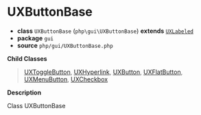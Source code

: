 # UXButtonBase

- **class** `UXButtonBase` (`php\gui\UXButtonBase`) **extends** [`UXLabeled`](https://github.com/jphp-group/jphp-gui-ext/blob/master/jphp-gui-ext/api-docs/classes/php/gui/UXLabeled.md)
- **package** `gui`
- **source** `php/gui/UXButtonBase.php`

**Child Classes**

> [UXToggleButton](https://github.com/jphp-group/jphp-gui-ext/blob/master/jphp-gui-ext/api-docs/classes/php/gui/UXToggleButton.md), [UXHyperlink](https://github.com/jphp-group/jphp-gui-ext/blob/master/jphp-gui-ext/api-docs/classes/php/gui/UXHyperlink.md), [UXButton](https://github.com/jphp-group/jphp-gui-ext/blob/master/jphp-gui-ext/api-docs/classes/php/gui/UXButton.md), [UXFlatButton](https://github.com/jphp-group/jphp-gui-ext/blob/master/jphp-gui-ext/api-docs/classes/php/gui/UXFlatButton.md), [UXMenuButton](https://github.com/jphp-group/jphp-gui-ext/blob/master/jphp-gui-ext/api-docs/classes/php/gui/UXMenuButton.md), [UXCheckbox](https://github.com/jphp-group/jphp-gui-ext/blob/master/jphp-gui-ext/api-docs/classes/php/gui/UXCheckbox.md)

**Description**

Class UXButtonBase